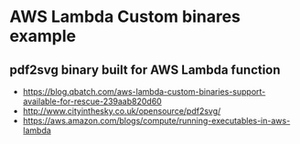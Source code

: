 # AWS Lambda Custom binares example

## pdf2svg binary built for AWS Lambda function

- https://blog.qbatch.com/aws-lambda-custom-binaries-support-available-for-rescue-239aab820d60
- http://www.cityinthesky.co.uk/opensource/pdf2svg/
- https://aws.amazon.com/blogs/compute/running-executables-in-aws-lambda
